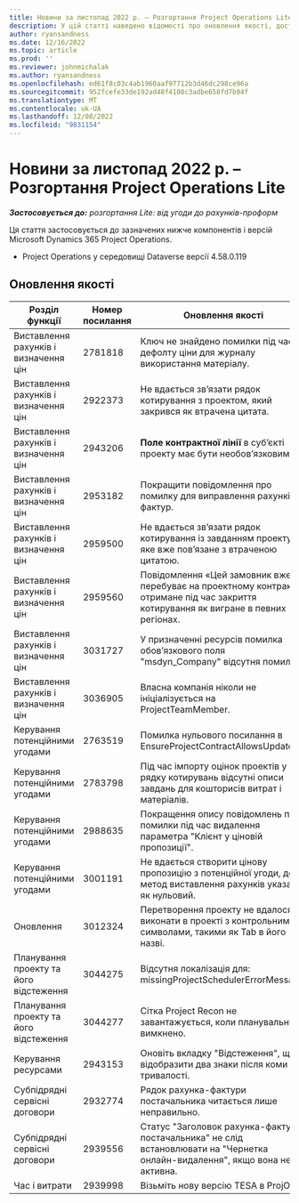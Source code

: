 ```yaml
---
title: Новини за листопад 2022 р. – Розгортання Project Operations Lite
description: У цій статті наведено відомості про оновлення якості, доступні у випуску розгортання Microsoft Dynamics 365 Project Operations lite за листопад 2022 року.
author: ryansandness
ms.date: 12/16/2022
ms.topic: article
ms.prod: ''
ms.reviewer: johnmichalak
ms.author: ryansandness
ms.openlocfilehash: ed61f8c03c4ab1960aaf97712b3d46dc298ce96a
ms.sourcegitcommit: 952fcefe33de192ad48f4108c3adbe658fd7b94f
ms.translationtype: MT
ms.contentlocale: uk-UA
ms.lasthandoff: 12/08/2022
ms.locfileid: "9831154"
---
```

# <a name="whats-new-november-2022---project-operations-lite-deployment"></a>Новини за листопад 2022 р. – Розгортання Project Operations Lite

_**Застосовується до:** розгортання Lite: від угоди до рахунків-проформ_

Ця стаття застосовується до зазначених нижче компонентів і версій Microsoft Dynamics 365 Project Operations.

- Project Operations у середовищі Dataverse версії 4.58.0.119


## <a name="quality-updates"></a>Оновлення якості

| Розділ функції | Номер посилання | Оновлення якості |
| --- | --- | --- |
| Виставлення рахунків і визначення цін | 2781818 | Ключ не знайдено помилки під час дефолту ціни для журналу використання матеріалу. |
| Виставлення рахунків і визначення цін | 2922373 | Не вдається зв’язати рядок котирування з проектом, який закрився як втрачена цитата. |
| Виставлення рахунків і визначення цін | 2943206 | **Поле контрактної лінії** в суб’єкті проекту має бути необов’язковим. |
| Виставлення рахунків і визначення цін | 2953182 | Покращити повідомлення про помилку для виправлення рахунків-фактур.|
| Виставлення рахунків і визначення цін | 2959500 | Не вдається зв’язати рядок котирування із завданням проекту, яке вже пов’язане з втраченою цитатою.|
| Виставлення рахунків і визначення цін | 2959560 | Повідомлення «Цей замовник вже перебуває на проектному контракті», отримане під час закриття котирування як вигране в певних регіонах. |
| Виставлення рахунків і визначення цін | 3031727 | У призначенні ресурсів помилка обов’язкового поля "msdyn_Company" відсутня помилка. |
| Виставлення рахунків і визначення цін | 3036905 | Власна компанія ніколи не ініціалізується на ProjectTeamMember. |
| Керування потенційними угодами | 2763519 | Помилка нульового посилання в EnsureProjectContractAllowsUpdates. |
| Керування потенційними угодами | 2783798 | Під час імпорту оцінок проектів у рядку котирувань відсутні описи завдань для кошторисів витрат і матеріалів.|
| Керування потенційними угодами | 2988635 | Покращення опису повідомлень про помилки під час видалення параметра "Клієнт у ціновій пропозиції". |
| Керування потенційними угодами | 3001191 | Не вдається створити цінову пропозицію з потенційної угоди, де метод виставлення рахунків указано як нульовий. |
| Оновлення | 3012324 | Перетворення проекту не вдалося виконати в проекті з контрольними символами, такими як Tab в його назві. || Планування проекту та його відстеження | 2790384 | Очікування операціїВстановлений час очікування занадто короткий. |
| Планування проекту та його відстеження | 3044275 | Відсутня локалізація для: missingProjectSchedulerErrorMessage. |
| Планування проекту та його відстеження | 3044277 | Сітка Project Recon не завантажується, коли планувальник вимкнено.|
| Керування ресурсами | 2943153 | Оновіть вкладку "Відстеження", щоб відобразити два знаки після коми для тривалості.|
| Субпідрядні сервісні договори | 2932774 | Рядок рахунка-фактури постачальника читається лише неправильно. |
| Субпідрядні сервісні договори | 2939556 | Статус "Заголовок рахунка-фактури постачальника" не слід встановлювати на "Чернетка онлайн-видалення", якщо вона не активна. |
| Час і витрати | 2939998 | Візьміть нову версію TESA в ProjOps. |

